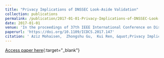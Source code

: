 ```yaml
---
title: "Privacy Implications of DNSSEC Look-Aside Validation"
collection: publications
permalink: /publication/2017-01-01-Privacy-Implications-of-DNSSEC-Look-Aside-Validation
date: 2017-01-01
venue: 'In the proceedings of 37th IEEE International Conference on Distributed Computing Systems, ICDCS 2017, Atlanta, GA, USA, June 5-8, 2017'
paperurl: 'https://doi.org/10.1109/ICDCS.2017.147'
citation: ' Aziz Mohaisen,  Zhongshu Gu,  Kui Ren, &quot;Privacy Implications of DNSSEC Look-Aside Validation.&quot; In the proceedings of 37th IEEE International Conference on Distributed Computing Systems, ICDCS 2017, Atlanta, GA, USA, June 5-8, 2017, 2017.'
---
```

[Access paper here](https://doi.org/10.1109/ICDCS.2017.147){:target="_blank"}
